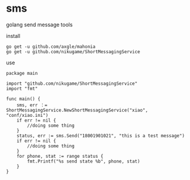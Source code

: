 # sms
golang send message tools

install 

    go get -u github.com/axgle/mahonia 
    go get -u github.com/nikugame/ShortMessagingService

use

    package main

    import "github.com/nikugame/ShortMessagingService"
    import "fmt"

    func main() {
        sms, err ：= ShortMessagingService.NewShortMessagingService("xiao", "conf/xiao.ini")
        if err != nil {
            //doing some thing
        }
        status, err := sms.Send("18001901021", "this is a test message")
        if err != nil {
            //doing some thing
        }
        for phone, stat := range status {
            fmt.Printf("%s send state %b", phone, stat)
        }
    }
